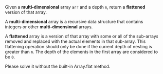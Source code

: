 Given a **multi-dimensional** array `arr` and a depth `n`, return a **flattened** version of that array.

A **multi-dimensional** array is a recursive data structure that contains integers or other **multi-dimensional** arrays.

A **flattened** array is a version of that array with some or all of the sub-arrays removed and replaced with the actual elements in that sub-array. This flattening operation should only be done if the current depth of nesting is greater than `n`. The depth of the elements in the first array are considered to be `0`.

Please solve it without the built-in Array.flat method.